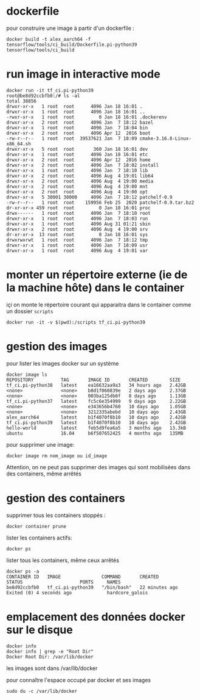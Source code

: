 # dockerfile

pour construire une image à partir d'un dockerfile :

```
docker build -t alex_aarch64 -f tensorflow/tools/ci_build/Dockerfile.pi-python39 tensorflow/tools/ci_build
```


# run image in interactive mode
```
docker run -it tf_ci.pi-python39
root@be8d92ccbfb0:/# ls -al
total 38856
drwxr-xr-x   1 root  root      4096 Jan 18 16:01 .
drwxr-xr-x   1 root  root      4096 Jan 18 16:01 ..
-rwxr-xr-x   1 root  root         0 Jan 18 16:01 .dockerenv
drwxr-xr-x   2 root  root      4096 Jan  7 18:12 bazel
drwxr-xr-x   1 root  root      4096 Jan  7 18:04 bin
drwxr-xr-x   2 root  root      4096 Apr 12  2016 boot
-rw-r--r--   1 root  root  39537621 Jan  7 18:09 cmake-3.16.8-Linux-x86_64.sh
drwxr-xr-x   5 root  root       360 Jan 18 16:01 dev
drwxr-xr-x   1 root  root      4096 Jan 18 16:01 etc
drwxr-xr-x   2 root  root      4096 Apr 12  2016 home
drwxr-xr-x   2 root  root      4096 Jan  7 18:02 install
drwxr-xr-x   1 root  root      4096 Jan  7 18:10 lib
drwxr-xr-x   2 root  root      4096 Aug  4 19:01 lib64
drwxr-xr-x   2 root  root      4096 Aug  4 19:00 media
drwxr-xr-x   2 root  root      4096 Aug  4 19:00 mnt
drwxr-xr-x   2 root  root      4096 Aug  4 19:00 opt
drwxr-xr-x   5 30001 30000     4096 Jan  7 18:12 patchelf-0.9
-rw-r--r--   1 root  root    159956 Feb 25  2020 patchelf-0.9.tar.bz2
dr-xr-xr-x 459 root  root         0 Jan 18 16:01 proc
drwx------   1 root  root      4096 Jan  7 18:10 root
drwxr-xr-x   1 root  root      4096 Jan  7 18:03 run
drwxr-xr-x   1 root  root      4096 Aug 31 01:21 sbin
drwxr-xr-x   2 root  root      4096 Aug  4 19:00 srv
dr-xr-xr-x  13 root  root         0 Jan 18 16:01 sys
drwxrwxrwt   1 root  root      4096 Jan  7 18:12 tmp
drwxr-xr-x   1 root  root      4096 Jan  7 18:09 usr
drwxr-xr-x   1 root  root      4096 Aug  4 19:01 var
```


# monter un répertoire externe (ie de la machine hôte) dans le container

içi on monte le répertoire courant qui apparaitra dans le container comme un dossier `scripts`

```
docker run -it -v $(pwd):/scripts tf_ci.pi-python39
```


# gestion des images

pour lister les images docker sur un système

```
docker image ls
REPOSITORY          TAG       IMAGE ID       CREATED        SIZE
tf_ci.pi-python38   latest    ea16632aa9a3   34 hours ago   2.42GB
<none>              <none>    b8d1f060839e   2 days ago     2.37GB
<none>              <none>    003ba125db8f   8 days ago     1.13GB
tf_ci.pi-python37   latest    fc5c6e354999   9 days ago     2.22GB
<none>              <none>    e343656b4760   10 days ago    1.05GB
<none>              <none>    3212335abebd   10 days ago    2.43GB
alex_aarch64        latest    b1f4070f8b10   10 days ago    2.42GB
tf_ci.pi-python39   latest    b1f4070f8b10   10 days ago    2.42GB
hello-world         latest    feb5d9fea6a5   3 months ago   13.3kB
ubuntu              16.04     b6f507652425   4 months ago   135MB
```

pour supprimer une image:
```
docker image rm nom_image ou id_image
```
Attention, on ne peut pas supprimer des images qui sont mobilisées dans des containers, même arrêtés

# gestion des containers

supprimer tous les containers stoppés :
```
docker container prune
```
lister les containers actifs:
```
docker ps
```
lister tous les containers, même ceux arrêtés
```
docker ps -a
CONTAINER ID   IMAGE               COMMAND       CREATED          STATUS                     PORTS     NAMES
be8d92ccbfb0   tf_ci.pi-python39   "/bin/bash"   22 minutes ago   Exited (0) 4 seconds ago             hardcore_galois
```

# emplacement des données docker sur le disque
```
docker info
docker info | grep -e "Root Dir"
Docker Root Dir: /var/lib/docker
```
les images sont dans /var/lib/docker

pour connaître l'espace occupé par docker et ses images
```
sudo du -c /var/lib/docker
```
